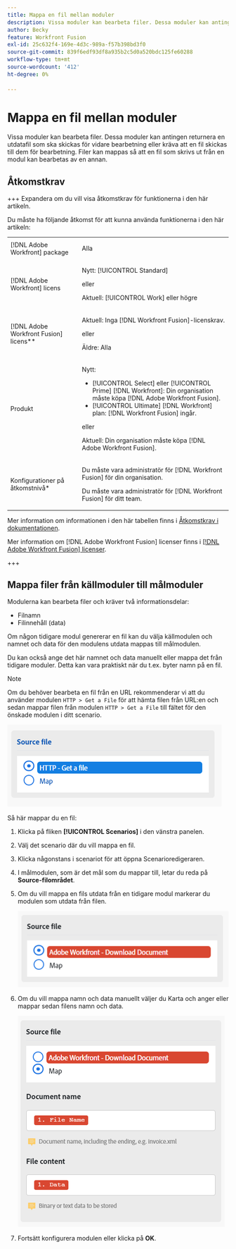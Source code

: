 ```yaml
---
title: Mappa en fil mellan moduler
description: Vissa moduler kan bearbeta filer. Dessa moduler kan antingen returnera en utdatafil som ska skickas för vidare bearbetning eller kräva att en fil skickas till dem för bearbetning. Innan dessa moduler kan användas tillsammans för att bearbeta filer måste de mappas till varandra.
author: Becky
feature: Workfront Fusion
exl-id: 25c632f4-169e-4d3c-989a-f57b398bd3f0
source-git-commit: 839f6edf93df8a935b2c5d0a520bdc125fe60288
workflow-type: tm+mt
source-wordcount: '412'
ht-degree: 0%

---
```


# Mappa en fil mellan moduler

Vissa moduler kan bearbeta filer. Dessa moduler kan antingen returnera en utdatafil som ska skickas för vidare bearbetning eller kräva att en fil skickas till dem för bearbetning. Filer kan mappas så att en fil som skrivs ut från en modul kan bearbetas av en annan.

## Åtkomstkrav

+++ Expandera om du vill visa åtkomstkrav för funktionerna i den här artikeln.

Du måste ha följande åtkomst för att kunna använda funktionerna i den här artikeln:

<table style="table-layout:auto">
 <col> 
 <col> 
 <tbody> 
  <tr> 
   <td role="rowheader">[!DNL Adobe Workfront] package</td> 
   <td> <p>Alla</p> </td> 
  </tr> 
  <tr data-mc-conditions=""> 
   <td role="rowheader">[!DNL Adobe Workfront] licens</td> 
   <td> <p>Nytt: [!UICONTROL Standard]</p><p>eller</p><p>Aktuell: [!UICONTROL Work] eller högre</p> </td> 
  </tr> 
  <tr> 
   <td role="rowheader">[!DNL Adobe Workfront Fusion] licens**</td> 
   <td>
   <p>Aktuell: Inga [!DNL Workfront Fusion]-licenskrav.</p>
   <p>eller</p>
   <p>Äldre: Alla </p>
   </td> 
  </tr> 
  <tr> 
   <td role="rowheader">Produkt</td> 
   <td>
   <p>Nytt:</p> <ul><li>[!UICONTROL Select] eller [!UICONTROL Prime] [!DNL Workfront]: Din organisation måste köpa [!DNL Adobe Workfront Fusion].</li><li>[!UICONTROL Ultimate] [!DNL Workfront] plan: [!DNL Workfront Fusion] ingår.</li></ul>
   <p>eller</p>
   <p>Aktuell: Din organisation måste köpa [!DNL Adobe Workfront Fusion].</p>
   </td> 
  </tr>
  <tr data-mc-conditions=""> 
   <td role="rowheader">Konfigurationer på åtkomstnivå*</td> 
   <td> 
     <p>Du måste vara administratör för [!DNL Workfront Fusion] för din organisation.</p>
     <p>Du måste vara administratör för [!DNL Workfront Fusion] för ditt team.</p>
   </td> 
  </tr> 
   </td> 
  </tr> 
 </tbody> 
</table>

Mer information om informationen i den här tabellen finns i [Åtkomstkrav i dokumentationen](/help/workfront-fusion/references/licenses-and-roles/access-level-requirements-in-documentation.md).

Mer information om [!DNL Adobe Workfront Fusion] licenser finns i [[!DNL Adobe Workfront Fusion] licenser](/help/workfront-fusion/set-up-and-manage-workfront-fusion/licensing-operations-overview/license-automation-vs-integration.md).

+++

## Mappa filer från källmoduler till målmoduler

Modulerna kan bearbeta filer och kräver två informationsdelar:

* Filnamn
* Filinnehåll (data)

Om någon tidigare modul genererar en fil kan du välja källmodulen och namnet och data för den modulens utdata mappas till målmodulen.

Du kan också ange det här namnet och data manuellt eller mappa det från tidigare moduler. Detta kan vara praktiskt när du t.ex. byter namn på en fil.

>[!NOTE]
>
>Om du behöver bearbeta en fil från en URL rekommenderar vi att du använder modulen `HTTP > Get a File` för att hämta filen från URL:en och sedan mappar filen från modulen `HTTP > Get a File` till fältet för den önskade modulen i ditt scenario.
>
>![Mappningsfil](assets/map-source-file.png)

Så här mappar du en fil:

1. Klicka på fliken **[!UICONTROL Scenarios]** i den vänstra panelen.
1. Välj det scenario där du vill mappa en fil.
1. Klicka någonstans i scenariot för att öppna Scenarioredigeraren.
1. I målmodulen, som är det mål som du mappar till, letar du reda på **Source-filområdet**.
1. Om du vill mappa en fils utdata från en tidigare modul markerar du modulen som utdata från filen.

   ![](assets/wf-download-document.png)

1. Om du vill mappa namn och data manuellt väljer du Karta och anger eller mappar sedan filens namn och data.

   ![](assets/use-the-map-option.png)

1. Fortsätt konfigurera modulen eller klicka på **OK**.
